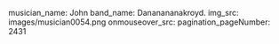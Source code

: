 musician_name: John
band_name: Dananananakroyd.
img_src: images/musician0054.png
onmouseover_src: 
pagination_pageNumber: 2431